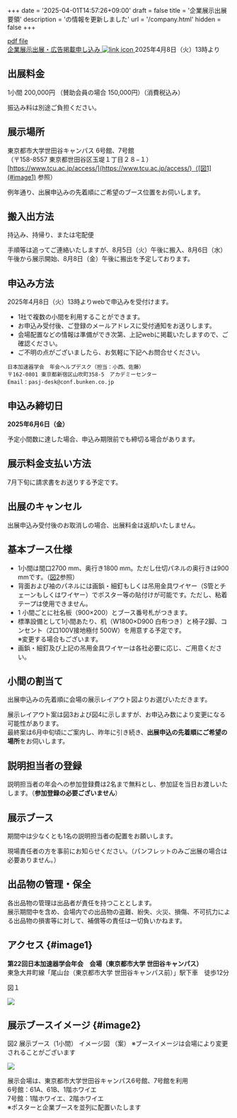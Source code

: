+++
date = '2025-04-01T14:57:26+09:00'
draft = false
title = '企業展示出展要領'
description = 'の情報を更新しました'
url = '/company.html'
hidden = false
+++

[pdf file](./files/PASJ2025企業展示出展要領.pdf)   
<a class="btn btn-success" href="https://form.run/@pasj2025-exhibition-form" role="button">
                企業展示出展・広告掲載申し込み
                <img src="images/external_link.svg" alt="link icon">
            </a> 2025年4月8日（火）13時より<br>

## 出展料金

1小間 200,000円 （賛助会員の場合 150,000円）（消費税込み）  

振込み料は別途ご負担ください。  

## 展示場所

東京都市大学世田谷キャンパス 6号館、7号館  
（〒158-8557 東京都世田谷区玉堤１丁目２８−１）  
[https://www.tcu.ac.jp/access/](https://www.tcu.ac.jp/access/)（[図1](#image1) 参照）  

例年通り、出展申込みの先着順にご希望のブース位置をお伺いします。

## 搬入出方法

持込み、持帰り、または宅配便

手順等は追ってご連絡いたしますが、8月5日（火）午後に搬入、8月6日（水）午後から展示開始、8月8日（金）午後に搬出を予定しております。

## 申込み方法

2025年4月8日（火）13時よりwebで申込みを受付けます。  

* 1社で複数の小間を利用することができます。
* お申込み受付後、ご登録のメールアドレスに受付通知をお送りします。
* 会場配置などの情報は準備ができ次第、上記webに掲載いたしますので、ご確認ください。
* ご不明の点がございましたら、お気軽に下記へお問合せください。

```
日本加速器学会　年会ヘルプデスク（担当：小西、佐藤）
〒162-0801 東京都新宿区山吹町358-5　アカデミーセンター
Email：pasj-desk@conf.bunken.co.jp
```

## 申込み締切日

**2025年6月6日（金）**  

予定小間数に達した場合、申込み期限前でも締切る場合があります。

## 展示料金支払い方法

7月下旬に請求書をお送りする予定です。

## 出展のキャンセル

出展申込み受付後のお取消しの場合、出展料金は返却いたしません。

## 基本ブース仕様

* 1小間は間口2700 mm、奥行き1800 mm。ただし仕切パネルの奥行きは900 mmです。（[図2](#image2)参照）
* 背面および袖のパネルには画鋲・細釘もしくは吊用金具ワイヤー（S管とチェーンもしくはワイヤー）でポスター等の貼付けが可能です。ただし、粘着テープは使用できません。
* 1 小間ごとに社名板（900×200）とブース番号札がつきます。
* 標準設備として1小間あたり、机（W1800×D900 白布つき）と椅子2脚、コンセント（2口100V接地極付 500W）を用意する予定です。  
※変更する場合もございます。
* 画鋲・細釘及び上記の吊用金具ワイヤーは各社必要に応じ、ご用意ください。

## 小間の割当て

出展申込みの先着順に会場の展示レイアウト図よりお選びいただきます。

展示レイアウト案は図3および図4に示しますが、お申込み数により変更になる可能性があります。  
最終案は6月中旬頃にご案内し、昨年に引き続き、**出展申込の先着順にご希望の場所**をお伺いします。

## 説明担当者の登録

説明担当者の年会への参加登録費は2名まで無料とし、参加証を当日お渡しいたします。（**参加登録の必要ございません**）

## 展示ブース

期間中は少なくとも1名の説明担当者の配置をお願いします。

現場責任者の方を事前にお知らせください。（パンフレットのみご出展の場合は必要ありません。）

## 出品物の管理・保全

各出品物の管理は出品者が責任を持つこととします。  
展示期間中を含め、会場内での出品物の盗難、紛失、火災、損傷、不可抗力による出品物の損害等に対して、補償等の責任は一切負いかねます。


## アクセス {#image1}

<b>第22回日本加速器学会年会　会場（東京都市大学 世田谷キャンパス）</b>  
東急大井町線「尾山台（東京都市大学 世田谷キャンパス前）」駅下車　徒歩12分

図１

![](./images/access.png)

## 展示ブースイメージ {#image2}

図2   展示ブース（1小間） イメージ図 （案）
※ブースイメージは会場により変更されることがございます

![](./images/booth_image.png)

展示会場は、東京都市大学世田谷キャンパス6号館、7号館を利用  
6号館：61A、61B、1階ホワイエ  
7号館：1階ホワイエ、2階ホワイエ  
※ポスターと企業ブースを並列に配置いたします  
 
